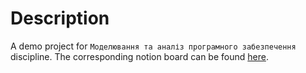 # Description

A demo project for `Моделювання та аналіз програмного забезпечення` discipline. The corresponding notion board can be found [here](https://www.notion.so/68998fc85fee48c2947d52ec08866f29?v=22fc79ff490942fa92f39d9eb9f749f3&pvs=4).